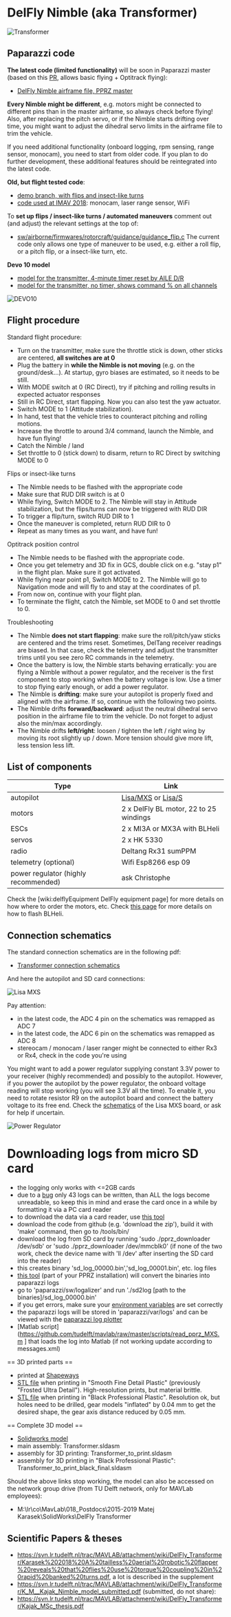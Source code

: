 # DelFly Nimble (aka Transformer)

![Transformer](https://github.com/tudelft/mavlab/raw/master/photos/drones/nimble/DSC_0350-2_small.jpg)

## Paparazzi code
**The latest code (limited functionality)** will be soon in Paparazzi master (based on this [PR](https://github.com/paparazzi/paparazzi/pull/2380), allows basic flying + Optitrack flying):
* [DelFly Nimble airframe file, PPRZ master](https://github.com/paparazzi/paparazzi/blob/master/conf/airframes/tudelft/delfly_nimble.xml)

**Every Nimble might be different**, e.g. motors might be connected to different pins than in the master airframe, so always check before flying! 
Also, after replacing the pitch servo, or if the Nimble starts drifting over time, you might want to adjust the dihedral servo limits in the airframe file to trim the vehicle.

If you need additional functionality (onboard logging, rpm sensing, range sensor, monocam), you need to start from older code. If you plan to do further development, these additional features should be reintegrated into the latest code.

**Old, but flight tested code**:

* [demo branch, with flips and insect-like turns](https://github.com/matejkarasek/paparazzi/tree/delfly_transformer_MXS_master/)
* [code used at IMAV 2018](https://github.com/tudelft/paparazzi/tree/transformer_imav): monocam, laser range sensor, WiFi

To **set up flips / insect-like turns / automated maneuvers** comment out (and adjust) the relevant settings at the top of:
* [sw/airborne/firmwares/rotorcraft/guidance/guidance_flip.c](https://github.com/matejkarasek/paparazzi/blob/delfly_transformer_MXS_master/sw/airborne/firmwares/rotorcraft/guidance/guidance_flip.c)
The current code only allows one type of maneuver to be used, e.g. either a roll flip, or a pitch flip, or a insect-like turn, etc.

**Devo 10 model**
* [model for the transmitter, 4-minute timer reset by AILE D/R](https://github.com/tudelft/paparazzi/blob/transformer_imav/devo10/model8.ini)
* [model for the transmitter, no timer, shows command % on all channels](https://github.com/matejkarasek/paparazzi/blob/delfly_transformer_MXS_master/devo10/model8.ini)

![DEVO10](https://github.com/tudelft/mavlab/raw/master/photos/drones/nimble/devo10_description_Transformer.png)


## Flight procedure

Standard flight procedure:
* Turn on the transmitter, make sure the throttle stick is down, other sticks are centered, **all switches are at 0**
* Plug the battery in **while the Nimble is not moving** (e.g. on the ground/desk...). At startup, gyro biases are estimated, so it needs to be still.
* With MODE switch at 0 (RC Direct), try if pitching and rolling results in expected actuator responses
* Still in RC Direct, start flapping. Now you can also test the yaw actuator.
* Switch MODE to 1 (Attitude stabilization).
* In hand, test that the vehicle tries to counteract pitching and rolling motions.
* Increase the throttle to around 3/4 command, launch the Nimble, and have fun flying!
* Catch the Nimble / land
* Set throttle to 0 (stick down) to disarm, return to RC Direct by switching MODE to 0

Flips or insect-like turns
* The Nimble needs to be flashed with the appropriate code
* Make sure that RUD DIR switch is at 0
* While flying, Switch MODE to 2. The Nimble will stay in Attitude stabilization, but the flips/turns can now be triggered with RUD DIR
* To trigger a flip/turn, switch RUD DIR to 1
* Once the maneuver is completed, return RUD DIR to 0
* Repeat as many times as you want, and have fun!

Optitrack position control
* The Nimble needs to be flashed with the appropriate code.
* Once you get telemetry and 3D fix in GCS, double click on e.g. "stay p1" in the flight plan. Make sure it got activated.
* While flying near point p1, Switch MODE to 2. The Nimble will go to Navigation mode and will fly to and stay at the coordinates of p1.
* From now on, continue with your flight plan.
* To terminate the flight, catch the Nimble, set MODE to 0 and set throttle to 0.

Troubleshooting
* The Nimble **does not start flapping**: make sure the roll/pitch/yaw sticks are centered and the trims reset. Sometimes, DelTang receiver readings are biased. In that case, check the telemetry and adjust the transmitter trims until you see zero RC commands in the telemetry.
* Once the battery is low, the Nimble starts behaving erratically: you are flying a Nimble without a power regulator, and the receiver is the first component to stop working when the battery voltage is low. Use a timer to stop flying early enough, or add a power regulator.
* The Nimble is **drifting**: make sure your autopilot is properly fixed and aligned with the airframe. If so, continue with the following two points.
* The Nimble drifts **forward/backward**: adjust the neutral dihedral servo position in the airframe file to trim the vehicle. Do not forget to adjust also the min/max accordingly.
* The Nimble drifts **left/right**: loosen / tighten the left / right wing by moving its root slightly up / down. More tension should give more lift, less tension less lift.


## List of components


|Type |  Link |
| ---------- |----------|
| autopilot | [Lisa/MXS](https://github.com/paparazzi/paparazzi-hardware/tree/master/controller/lisa_s/lisa_mx_s/v1.0) or [Lisa/S](https://wiki.paparazziuav.org/wiki/Lisa/S) |
| motors | 2 x DelFly BL motor, 22 to 25 windings |
| ESCs | 2 x MI3A or MX3A with BLHeli |
| servos | 2 x HK 5330 |
| radio | Deltang Rx31 sumPPM |
| telemetry (optional) | Wifi Esp8266 esp 09 |
| power regulator (highly recommended) | ask Christophe |

Check the [wiki:delflyEquipment DelFly equipment page] for more details on how where to order the motors, etc.
Check [this page](https://github.com/tudelft/mavlab/wiki/tutorials-flashBLHeli) for more details on how to flash BLHeli.

## Connection schematics

The standard connection schematics are in the following pdf:
* [Transformer connection schematics](https://github.com/tudelft/mavlab/raw/master/Transformer_connection_schematics_MXS.pdf)

And here the autopilot and SD card connections:


![Lisa MXS](https://github.com/tudelft/mavlab/raw/master/photos/drones/nimble/LisaMXS_transformer_connections_small.png)


Pay attention:
* in the latest code, the ADC 4 pin on the schematics was remapped as ADC 7
* in the latest code, the ADC 6 pin on the schematics was remapped as ADC 8
* stereocam / monocam / laser ranger might be connected to either Rx3 or Rx4, check in the code you're using

You might want to add a power regulator supplying constant 3.3V power to your receiver (highly recommended) and possibly to the autopilot. However, if you power the autopilot by the power regulator, the onboard voltage reading will stop working (you will see 3.3V all the time). To enable it, you need to rotate resistor R9 on the autopilot board and connect the battery voltage to its free end. Check the [schematics](https://github.com/paparazzi/paparazzi-hardware/raw/master/controller/lisa_s/lisa_mx_s/v1.0/lisa_mx_s_v1_0.PDF) of the Lisa MXS board, or ask for help if uncertain.

![Power Regulator](https://github.com/tudelft/mavlab/raw/master/photos/drones/nimble/power_regulator.jpg)


# Downloading logs from micro SD card
- the logging only works with <=2GB cards
- due to a [bug](https://github.com/paparazzi/paparazzi/issues/2092) only 43 logs can be written, than ALL the logs become unreadable, so keep this in mind and erase the card once in a while by formatting it via a PC card reader 
- to download the data via a card reader, use [this tool](https://github.com/tudelft/highspeedlogger/)
- download the code from github (e.g. 'download the zip'), build it with 'make' command, then go to /tools/bin/
- download the log from SD card by running 'sudo ./pprz_downloader /dev/sdb' or 'sudo ./pprz_downloader /dev/mmcblk0' (if none of the two work, check the device name with 'll /dev' after inserting the SD card into the reader)
- this creates binary 'sd_log_00000.bin','sd_log_00001.bin', etc. log files
- [this tool](https://github.com/paparazzi/paparazzi/blob/master/sw/logalizer/sd2log.ml) (part of your PPRZ installation) will convert the binaries into paparazzi logs
- go to 'paparazzi/sw/logalizer' and run './sd2log [path to the binaries]/sd_log_00000.bin'
- if you get errors, make sure your [environment variables](https://wiki.paparazziuav.org/wiki/Installation#Environment_Variables) are set correctly
- the paparazzi logs will be stored in 'paparazzi/var/logs' and can be viewed with the [paparazzi log plotter](https://wiki.paparazziuav.org/wiki/Plotter)
- [Matlab script](https://github.com/tudelft/mavlab/raw/master/scripts/read_pprz_MXS.m ] that loads the log into Matlab (if not working update according to messages.xml)



== 3D printed parts ==
- printed at [Shapeways](https://www.shapeways.com/)
- [STL file](https://1drv.ms/u/s!AiynX8wt2X_PkuBkiUyEsvkO_RJhmw) when printing in "Smooth Fine Detail Plastic" (previously "Frosted Ultra Detail"). High-resolution prints, but material brittle.
- [STL file](https://1drv.ms/u/s!AiynX8wt2X_PlpA5nCe68dNXT2Rdqg) when printing in "Black Professional Plastic". Resolution ok, but holes need to be drilled, gear models "inflated" by 0.04 mm to get the desired shape, the gear axis distance reduced by 0.05 mm.

== Complete 3D model ==
- [Solidworks model](https://1drv.ms/f/s!AiynX8wt2X_Ph4I-EseeEj9i3t0DWg )
- main assembly: Transformer.sldasm
- assembly for 3D printing: Transformer_to_print.sldasm
- assembly for 3D printing in "Black Professional Plastic": Transformer_to_print_black_final.sldasm

Should the above links stop working, the model can also be accessed on the network group drive (from TU Delft network, only for MAVLab employees):
* M:\lr\co\MavLab\018_Postdocs\2015-2019 Matej Karasek\SolidWorks\DelFly Transformer

## Scientific Papers & theses
* https://svn.lr.tudelft.nl/trac/MAVLAB/attachment/wiki/DelFly_Transformer/Karasek%202018%20A%20tailless%20aerial%20robotic%20flapper%20reveals%20that%20flies%20use%20torque%20coupling%20in%20rapid%20banked%20turns.pdf, a lot is described in the supplement
* https://svn.lr.tudelft.nl/trac/MAVLAB/attachment/wiki/DelFly_Transformer/K_M__Kajak_Nimble_model_submitted.pdf (submitted, do not share):
* https://svn.lr.tudelft.nl/trac/MAVLAB/attachment/wiki/DelFly_Transformer/Kajak_MSc_thesis.pdf 
